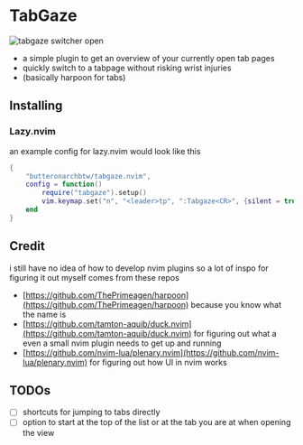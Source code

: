 # TabGaze

![tabgaze switcher open](./screenshot/window_open.png)

- a simple plugin to get an overview of your currently open tab pages
- quickly switch to a tabpage without risking wrist injuries
- (basically harpoon for tabs)

## Installing

### Lazy.nvim

an example config for lazy.nvim would look like this

```lua
{
    "butteronarchbtw/tabgaze.nvim",
    config = function()
        require("tabgaze").setup()
        vim.keymap.set("n", "<leader>tp", ":Tabgaze<CR>", {silent = true})
    end
}
```

## Credit

i still have no idea of how to develop nvim plugins so a lot of inspo for figuring it out myself comes from these repos

- [https://github.com/ThePrimeagen/harpoon](https://github.com/ThePrimeagen/harpoon) because you know what the name is
- [https://github.com/tamton-aquib/duck.nvim](https://github.com/tamton-aquib/duck.nvim) for figuring out what a even a small nvim plugin needs to get up and running
- [https://github.com/nvim-lua/plenary.nvim](https://github.com/nvim-lua/plenary.nvim) for figuring out how UI in nvim works

## TODOs
- [ ] shortcuts for jumping to tabs directly
- [ ] option to start at the top of the list or at the tab you are at when opening the view

